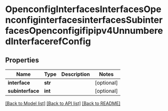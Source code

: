 # OpenconfigInterfacesInterfacesOpenconfiginterfacesinterfacesSubinterfacesOpenconfigifipipv4UnnumberedInterfacerefConfig

## Properties
Name | Type | Description | Notes
------------ | ------------- | ------------- | -------------
**interface** | **str** |  | [optional] 
**subinterface** | **int** |  | [optional] 

[[Back to Model list]](../README.md#documentation-for-models) [[Back to API list]](../README.md#documentation-for-api-endpoints) [[Back to README]](../README.md)


